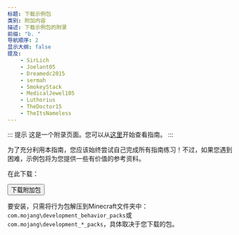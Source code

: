 ```yaml
---
标题: 下载示例包
类别: 附加内容
描述: 下载示例包的附录
前缀: "b. "
导航顺序: 2
显示大纲: false
提及:
    - SirLich
    - Joelant05
    - Dreamedc2015
    - sermah
    - SmokeyStack
    - MedicalJewel105
    - Luthorius
    - TheDoctor15
    - TheItsNameless
---
```


::: 提示
这是一个附录页面。您可以从[这里](/guide/index)开始查看指南。
:::

为了充分利用本指南，您应该始终尝试自己完成所有指南练习！不过，如果您遇到困难，示例包将为您提供一些有价值的参考资料。

在此下载：

<Button link="https://github.com/Bedrock-OSS/wiki-addon/releases/download/download/legacy_guide.mcaddon">
    下载附加包
</Button>

要安装，只需将行为包解压到Minecraft文件夹中：`com.mojang\development_behavior_packs`或`com.mojang\development_*_packs`，具体取决于您下载的包。